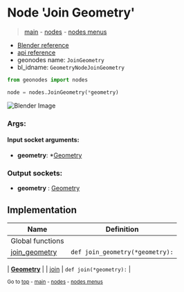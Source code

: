 # Node 'Join Geometry'

> [main](../structure.md) - [nodes](nodes.md) - [nodes menus](nodes_menus.md)

- [Blender reference](https://docs.blender.org/manual/en/latest/modeling/geometry_nodes/geometry/join_geometry.html)
- [api reference](https://docs.blender.org/api/current/bpy.types.GeometryNodeJoinGeometry.html)
- geonodes name: `JoinGeometry`
- bl_idname: `GeometryNodeJoinGeometry`

```python
from geonodes import nodes

node = nodes.JoinGeometry(*geometry)
```

![Blender Image](https://docs.blender.org/manual/en/latest/_images/node-types_GeometryNodeJoinGeometry.webp)

### Args:

#### Input socket arguments:

- **geometry**: *[Geometry](Geometry.md)

### Output sockets:

- **geometry** : [Geometry](Geometry.md)

## Implementation

| Name | Definition |
|------|------------|
| Global functions |
| [join_geometry](A.md#join_geometry) | `def join_geometry(*geometry):` |

| **[Geometry](Geometry.md)** |
| [join](Geometry.md#join) | `def join(*geometry):` |

<sub>Go to [top](#node-Join-Geometry) - [main](../structure.md) - [nodes](nodes.md) - [nodes menus](nodes_menus.md)</sub>

